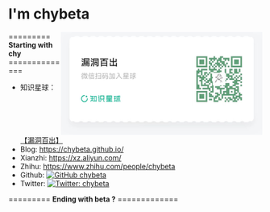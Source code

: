 # I'm chybeta

<img align='right' src="./zsxq_ldbc2.jpg" width="400">

========= **Starting with chy** ==============
- 知识星球：[【漏洞百出】](https://public.zsxq.com/groups/555848225184.html)
- Blog: https://chybeta.github.io/
- Xianzhi: https://xz.aliyun.com/
- Zhihu: https://www.zhihu.com/people/chybeta
- Github: [![GitHub chybeta](https://img.shields.io/github/followers/chybeta?label=follow%20github&style=flat-square)](https://github.com/chybeta)
- Twitter: [![Twitter: chybeta](https://img.shields.io/twitter/follow/chybeta?style=flat-square)](https://twitter.com/chybeta)

========= **Ending with beta ?** =============


